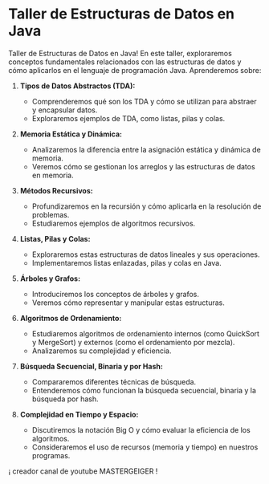 


# Taller de Estructuras de Datos en Java

Taller de Estructuras de Datos en Java! En este taller, exploraremos conceptos fundamentales relacionados con las estructuras de datos y
cómo aplicarlos en el lenguaje de programación Java. Aprenderemos sobre:

1. **Tipos de Datos Abstractos (TDA):**
   - Comprenderemos qué son los TDA y cómo se utilizan para abstraer y encapsular datos.
   - Exploraremos ejemplos de TDA, como listas, pilas y colas.

2. **Memoria Estática y Dinámica:**
   - Analizaremos la diferencia entre la asignación estática y dinámica de memoria.
   - Veremos cómo se gestionan los arreglos y las estructuras de datos en memoria.

3. **Métodos Recursivos:**
   - Profundizaremos en la recursión y cómo aplicarla en la resolución de problemas.
   - Estudiaremos ejemplos de algoritmos recursivos.

4. **Listas, Pilas y Colas:**
   - Exploraremos estas estructuras de datos lineales y sus operaciones.
   - Implementaremos listas enlazadas, pilas y colas en Java.

5. **Árboles y Grafos:**
   - Introduciremos los conceptos de árboles y grafos.
   - Veremos cómo representar y manipular estas estructuras.

6. **Algoritmos de Ordenamiento:**
   - Estudiaremos algoritmos de ordenamiento internos (como QuickSort y MergeSort) y externos (como el ordenamiento por mezcla).
   - Analizaremos su complejidad y eficiencia.

7. **Búsqueda Secuencial, Binaria y por Hash:**
   - Compararemos diferentes técnicas de búsqueda.
   - Entenderemos cómo funcionan la búsqueda secuencial, binaria y la búsqueda por hash.

8. **Complejidad en Tiempo y Espacio:**
   - Discutiremos la notación Big O y cómo evaluar la eficiencia de los algoritmos.
   - Consideraremos el uso de recursos (memoria y tiempo) en nuestros programas.

¡ creador  canal de youtube MASTERGEIGER !


